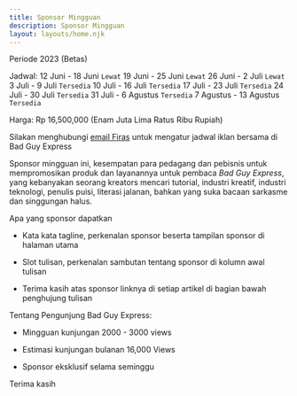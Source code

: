 ```yaml
---
title: Sponsor Mingguan
description: Sponsor Mingguan
layout: layouts/home.njk
---
```


Periode 2023 (Betas)

Jadwal:
12 Juni - 18 Juni       `Lewat`
19 Juni - 25 Juni       `Lewat`
26 Juni - 2 Juli        `Lewat`
3 Juli - 9 Juli         `Tersedia`
10 Juli - 16 Juli       `Tersedia`
17 Juli - 23 Juli       `Tersedia`
24 Juli - 30 Juli       `Tersedia`
31 Juli - 6 Agustus     `Tersedia`
7 Agustus - 13 Agustus  `Tersedia`

Harga: Rp 16,500,000 (Enam Juta Lima Ratus Ribu Rupiah)

Silakan menghubungi [email Firas](mailto:firasraf@skiff.com) untuk mengatur jadwal iklan bersama
di Bad Guy Express

Sponsor mingguan ini, kesempatan para pedagang dan pebisnis untuk mempromosikan
produk dan layanannya untuk pembaca *Bad Guy Express*, yang kebanyakan seorang kreators mencari tutorial, industri kreatif, industri teknologi, penulis puisi, literasi jalanan, bahkan yang suka bacaan sarkasme dan singgungan halus. 

Apa yang sponsor dapatkan

- Kata kata tagline, perkenalan sponsor beserta tampilan sponsor di halaman utama

- Slot tulisan, perkenalan sambutan tentang sponsor di kolumn awal tulisan

- Terima kasih atas sponsor linknya di setiap artikel di bagian bawah penghujung tulisan

Tentang Pengunjung Bad Guy Express:

- Mingguan kunjungan 2000 - 3000 views

- Estimasi kunjungan bulanan 16,000 Views

- Sponsor eksklusif selama seminggu

Terima kasih
